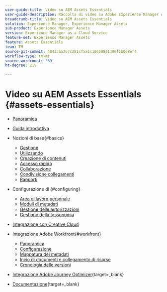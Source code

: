 ```yaml
---
user-guide-title: Video su AEM Assets Essentials
user-guide-description: Raccolta di video su Adobe Experience Manager Assets Essentials.
breadcrumb-title: Video su AEM Assets Essentials
solution: Experience Manager, Experience Manager Assets
sub-product: Experience Manager Assets
version: Experience Manager as a Cloud Service
feature-set: Experience Manager Assets
feature: Assets Essentials
team: TM
source-git-commit: 48433a5367c281cf5a1c106b08a1306f1b0e8ef4
workflow-type: tm+mt
source-wordcount: '69'
ht-degree: 21%

---
```



# Video su AEM Assets Essentials {#assets-essentials}

+ [Panoramica](overview.md)

+ [Guida introduttiva](./getting-started.md)

+ Nozioni di base{#basics}
   + [Gestione](basics/managing.md)
   + [Utilizzando](basics/using.md)
   + [Creazione di contenuti](basics/creating.md)
   + [Accesso rapido](basics/quick-access.md)
   + [Collaborazione](basics/collaborating.md)
   + [Condivisione collegamenti](basics/link-sharing.md)
   + [Rapporti](basics/reports.md)
+ Configurazione di {#configuring}
   + [Area di lavoro personale](configuring/my-workspace.md)
   + [Moduli di metadati](configuring/metadata-forms.md)
   + [Gestione delle autorizzazioni](configuring/permissions-management.md)
   + [Gestione della tassonomia](configuring/taxonomy-management.md)

+ [Integrazione con Creative Cloud](integrations/creative-cloud.md)

+ Integrazione Adobe Workfront{#workfront}
   + [Panoramica](./integrations/workfront/overview.md)
   + [Configurazione](./integrations/workfront/configure.md)
   + [Mappatura dei metadati](./integrations/workfront/map-metadata.md)
   + [Invio di documenti e collegamento di risorse](./integrations/workfront/link-send.md)
   + [Cronologia delle versioni](./integrations/workfront/versions.md)

+ [Integrazione Adobe Journey Optimizer](https://experienceleague.adobe.com/docs/journey-optimizer-learn/tutorials/create-messages/create-email-content-with-the-message-editor.html?lang=it){target=_blank}

+ [Documentazione](https://experienceleague.adobe.com/docs/experience-manager-assets-essentials/help/introduction.html){target=_blank}
